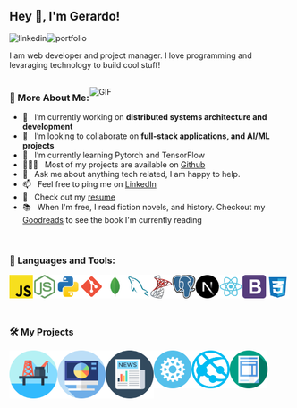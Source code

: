 ## Hey 👋, I'm Gerardo!
<a href='https://www.linkedin.com/in/sanchezwebdev/'><img align='left' alt="linkedin" src="https://raw.githubusercontent.com/sanchezwebdev/svgs/09b75e0e2a7c06df4827b2abe0d2538608ee4bf1/linkedin-svgrepo-com%20(1).svg" height='24px'/></a>
<a href='https://gerardosanchez.dev'><img align='left' alt="portfolio" src="https://raw.githubusercontent.com/sanchezwebdev/svgs/09b75e0e2a7c06df4827b2abe0d2538608ee4bf1/portfolio-my-profile-browser-svgrepo-com.svg" height='24px' /></a>
<br/>

I am web developer and project manager. I love programming and levaraging technology to build cool stuff!
<br/>
<br/>

<img align="right" alt="GIF" src="https://external-content.duckduckgo.com/iu/?u=https%3A%2F%2Fchrisdermody.com%2Fcontent%2Fimages%2F2017%2F12%2F10_coding_dribbble.gif&f=1&nofb=1&ipt=af58e380d6e38d13a5fcd4f496ecbd6a271047e11c9f4fca9d28adf349038aa4&ipo=images" width="360px"/>   
  
### 🧐 More About Me:

- 🔭 &nbsp; I’m currently working on **distributed systems architecture and development**
- 🤝 &nbsp; I’m looking to collaborate on **full-stack applications, and AI/ML projects**
- 🌱 &nbsp; I’m currently learning Pytorch and TensorFlow
- 👨🏻‍💻 &nbsp; Most of my projects are available on <a href="https://github.com/sanchezwebdev?tab=repositories" target="_blank">Github</a>
- 💬 &nbsp; Ask me about anything tech related, I am happy to help.
- 📫 &nbsp; Feel free to ping me on <a href="https://www.linkedin.com/in/sanchezwebdev/" target="_blank">LinkedIn</a>
- 📝 &nbsp; Check out my <a href="https://docs.google.com/document/d/1t-yJ-MFvNxRSkxUpnCzTNbYjyYBn6sBmAhEypXkwuRM/edit?usp=sharing" target="_blank">resume</a>
- 📚 &nbsp; When I'm free, I read fiction novels, and history. Checkout my <a href="https://www.goodreads.com/review/list/183830290-gerardo?shelf=currently-reading" target="_blank">Goodreads</a> to see the book I'm currently reading

<br>

### 🔨 Languages and Tools:
<a href="https://developer.mozilla.org/en-US/docs/Web/JavaScript" target="_blank"><img align="left" alt="Javascript" height ="42px" src="https://raw.githubusercontent.com/sanchezwebdev/svgs/master/javascript-svgrepo-com.svg" ></a>
<a href="https://nodejs.org/en" target="_blank"> <img align="left" src="https://raw.githubusercontent.com/sanchezwebdev/svgs/master/nodejs-icon-svgrepo-com.svg" alt="node.js" height="42px" /></a> 
<a href="https://www.python.org" target="_blank"><img align="left" alt="Python" height ="42px" src="https://raw.githubusercontent.com/sanchezwebdev/svgs/master/python-svgrepo-com.svg" ></a>
<a href="https://git-scm.com/" target="_blank"> <img align="left" src="https://raw.githubusercontent.com/sanchezwebdev/svgs/master/git-svgrepo-com.svg" alt="git" height ="42px"/> </a>
<a href="https://mongodb.com" target="_blank"> <img align="left" alt="MongoDB" height ="42px"  src="https://raw.githubusercontent.com/sanchezwebdev/svgs/master/mongo-svgrepo-com.svg" styles="filter: invert(-1)"> </a>
<a href="https://mysql.com" target="_blank"><img align="left" alt="MySQL" height ="42px" src="https://raw.githubusercontent.com/sanchezwebdev/svgs/master/mysql-svgrepo-com.svg"></a>
<a href="https://www.microsoft.com/en-us/sql-server/" target="_blank"><img align="left" alt="SQL Server" height ="42px" src="https://raw.githubusercontent.com/sanchezwebdev/svgs/master/SQL_Server201.png" ></a>
<a href="https://www.postgresql.org/" target="_blank"><img align="left" alt="PostgreSQL" height ="42px" src="https://raw.githubusercontent.com/sanchezwebdev/svgs/master/postgresql-svgrepo-com.svg"></a>
<a href="https://nextjs.org/" target="_blank"> <img align="left" alt="Next.js" height ="42px" src="https://raw.githubusercontent.com/sanchezwebdev/svgs/master/next-js-svgrepo-com.png" ></a>
<a href="https://react.dev" target="_blank"><img align="left" alt="React" height ="42px" src="https://raw.githubusercontent.com/sanchezwebdev/svgs/master/react-svgrepo-com.svg" ></a>
<a href="https://getbootstrap.com/" target="_blank"> <img align="left" src="https://raw.githubusercontent.com/sanchezwebdev/svgs/master/bootstrap-svgrepo-com.svg" alt="bootstrap" height="42px" /> </a> 
<a href="https://www.w3.org/TR/CSS/#css" target="_blank"><img align="left" alt="CSS" height ="42px" src="https://raw.githubusercontent.com/sanchezwebdev/svgs/master/css-3-svgrepo-com.svg"></a>
<br/>
<br/>
<br/>
<br/>

### 🛠️ My Projects
<a href="https://crudeintelligence.gerardosanchez.dev/" target="_blank"> <img alt="Oil Rig" src="https://raw.githubusercontent.com/sanchezwebdev/svgs/adc527bea52ec92ca4970d64c197a1295de0fa79/oil-platform-svgrepo-com.svg" height="86" align="left" > </a>
<a href="https://economiq.gerardosanchez.dev/" target="_blank"> <img alt="Chart" src="https://raw.githubusercontent.com/sanchezwebdev/svgs/adc527bea52ec92ca4970d64c197a1295de0fa79/web-analysis-chart-svgrepo-com.svg" height="86" align="left" > </a>
<a href="https://thepasadenatribune.gerardosanchez.dev/" target="_blank"> <img alt="News" src="https://raw.githubusercontent.com/sanchezwebdev/svgs/adc527bea52ec92ca4970d64c197a1295de0fa79/newspaper-news-svgrepo-com.svg" height="86" align="left" > </a>
<a href="https://controlpanel.gerardosanchez.dev/" target="_blank"> <img alt="Gear" src="https://raw.githubusercontent.com/sanchezwebdev/svgs/adc527bea52ec92ca4970d64c197a1295de0fa79/settings-gear-svgrepo-com.svg"  height="68" align="left" ></a>
<a href="https://magiswebservices.com/" target="_blank"> <img alt="Globe" src="https://raw.githubusercontent.com/sanchezwebdev/svgs/adc527bea52ec92ca4970d64c197a1295de0fa79/web-sites-svgrepo-com.svg" height="68" align="left" > </a>
<a href="https://crowninvoice.gerardosanchez.dev/" target="_blank"> <img alt="Invoice" src="https://raw.githubusercontent.com/sanchezwebdev/svgs/adc527bea52ec92ca4970d64c197a1295de0fa79/invoice-bill-svgrepo-com.svg" height="68" align="left"> </a>
